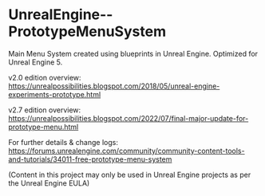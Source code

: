 # UnrealEngine--PrototypeMenuSystem
Main Menu System created using blueprints in Unreal Engine. Optimized for Unreal Engine 5.

v2.0 edition overview: https://unrealpossibilities.blogspot.com/2018/05/unreal-engine-experiments-prototype.html

v2.7 edition overview: https://unrealpossibilities.blogspot.com/2022/07/final-major-update-for-prototype-menu.html

For further details & change logs: https://forums.unrealengine.com/community/community-content-tools-and-tutorials/34011-free-prototype-menu-system

(Content in this project may only be used in Unreal Engine projects as per the Unreal Engine EULA)
